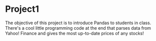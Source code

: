 # Project1

The objective of this project is to introduce Pandas to students in class. There's a cool little programming code at the end that parses data from Yahoo! Finance and gives the most up-to-date prices of any stocks!
